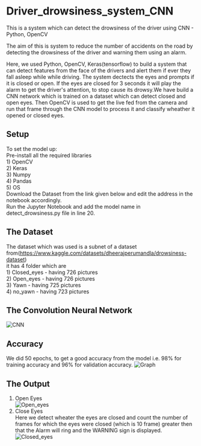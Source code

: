 # Driver_drowsiness_system_CNN
This is a system which can detect the drowsiness of the driver using CNN - Python, OpenCV

The aim of this is system to reduce the number of accidents on the road by detecting the drowsiness of the driver and warning them using an alarm. 

Here, we used Python, OpenCV, Keras(tensorflow) to build a system that can detect features from the face of the drivers and alert them if ever they fall asleep while while driving. The system dectects the eyes and prompts if it is closed or open. If the eyes are closed for 3 seconds it will play the alarm to get the driver's attention, to stop cause its drowsy.We have build a CNN network which is trained on a dataset which can detect closed and open eyes. Then OpenCV is used to get the live fed from the camera and run that frame through the CNN model to process it and classify wheather it opened or closed eyes.

## Setup
To set the model up:<br />
Pre-install all the required libraries <br />1) OpenCV<br />
                                       2) Keras<br />
                                       3) Numpy<br />
                                       4) Pandas<br />
                                       5) OS<br />
Download the Dataset from the link given below and edit the address in the notebook accordingly.<br />
Run the Jupyter Notebook and add the model name in detect_drowsiness.py file in line 20.<br />

## The Dataset
The dataset which was used is a subnet of a dataset from(https://www.kaggle.com/datasets/dheerajperumandla/drowsiness-dataset)<br />
it has 4 folder which are <br />1) Closed_eyes - having 726 pictures<br />
                          2) Open_eyes - having 726 pictures<br />
                          3) Yawn - having 725 pictures<br />
                          4) no_yawn - having 723 pictures<br />

## The Convolution Neural Network
![CNN](https://user-images.githubusercontent.com/16632408/159187014-4bc4b70e-98d6-4313-873f-997ded2eff27.png)

## Accuracy 
We did 50 epochs, to get a good accuracy from the model i.e. 98% for training accuracy and 96% for validation accuracy.
![Graph](https://user-images.githubusercontent.com/16632408/159187004-92a72662-ddfe-471d-8bd6-65a3593a70a1.png)

## The Output 
1. Open Eyes<br />
![Open_eyes](https://user-images.githubusercontent.com/16632408/159187179-b557ab8e-fb8c-4408-850b-417893014f8c.png)
2. Close Eyes<br />
Here we detect wheater the eyes are closed and count the number of frames for which the eyes were closed (which is 10 frame) greater then that the Alarm will ring and the WARNING sign is displayed.
![Closed_eyes](https://user-images.githubusercontent.com/16632408/159187305-68cbdee3-8325-4216-85e3-7dbb66a429fb.png)


